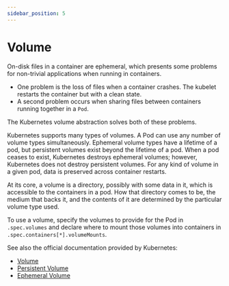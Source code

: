 ```yaml
---
sidebar_position: 5
---
```


# Volume

On-disk files in a container are ephemeral, which presents some problems for non-trivial applications when running in containers. 

- One problem is the loss of files when a container crashes. The kubelet restarts the container but with a clean state. 
- A second problem occurs when sharing files between containers running together in a `Pod`. 

The Kubernetes volume abstraction solves both of these problems.

Kubernetes supports many types of volumes. A Pod can use any number of volume types simultaneously. Ephemeral volume types have a lifetime of a pod, but persistent volumes exist beyond the lifetime of a pod. When a pod ceases to exist, Kubernetes destroys ephemeral volumes; however, Kubernetes does not destroy persistent volumes. For any kind of volume in a given pod, data is preserved across container restarts.

At its core, a volume is a directory, possibly with some data in it, which is accessible to the containers in a pod. How that directory comes to be, the medium that backs it, and the contents of it are determined by the particular volume type used.

To use a volume, specify the volumes to provide for the Pod in `.spec.volumes` and declare where to mount those volumes into containers in `.spec.containers[*].volumeMounts`.

See also the official documentation provided by Kubernetes:

- [Volume](https://kubernetes.io/zh/docs/concepts/storage/volumes/)
- [Persistent Volume](https://kubernetes.io/zh/docs/concepts/storage/persistent-volumes/)
- [Ephemeral Volume](https://kubernetes.io/zh/docs/concepts/storage/ephemeral-volumes/)